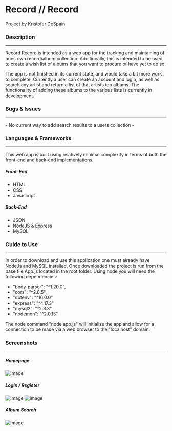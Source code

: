 <h1>Record // Record</h1>
Project by Kristofer DeSpain
<h3>Description</h3>
<hr>
<p>
Record Record is intended as a web app for the tracking and maintaining of ones own record/album collection. Additionally, this is intended to be used to create a wish list of albums that you want to procure of have yet to do so. 

The app is not finished in its current state, and would take a bit more work to complete. Currently a user can create an account and login, as well as search any artist and return a list of that artists top albums. The functionality of adding these albums to the various lists is currently in development.
</p>

<h3>Bugs & Issues </h3>
<hr>
- No current way to add search results to a users collection
- 
<h3>Languages & Frameworks </h3>
<hr>
	This web app is built using relatively minimal complexity in terms of both the front-end and back-end implementations.
<h5>Front-End</h5>

- HTML
- CSS
- Javascript

<h5>Back-End</h5>

- JSON
- NodeJS & Express
- MySQL

<h3>Guide to Use </h3>
<hr>
In order to download and use this application one must already have NodeJs and MySQL installed. Once downloaded the project is run from the base file App.js located in the root folder. Using node you will need the following dependencies:

- "body-parser": "^1.20.0",
- "cors": "^2.8.5",
- "dotenv": "^16.0.0"
- "express": "^4.17.3"
- "mysql2": "^2.3.3"
- "nodemon": "^2.0.15"

The node command "node app.js" will initialize the app and allow for a connection to be made via a web browser to the "localhost" domain.

	
<h3>Screenshots </h3>
<hr>

<h5>Homepage</h5>

![image](https://user-images.githubusercontent.com/77855198/168936259-7b41028e-cb66-45db-a87f-b7f35297bdd0.png)

<h5>Login / Register</h5>

![image](https://user-images.githubusercontent.com/77855198/168936278-c01dd5bd-153a-4e23-8389-16e041859916.png)
![image](https://user-images.githubusercontent.com/77855198/168936291-b5602e7c-b441-43a2-b293-4bcd5c0d0df3.png)

<h5>Album Search</h5>

![image](https://user-images.githubusercontent.com/77855198/168940651-47f57fba-7c7d-4545-89f2-88fc752d21ee.png)
